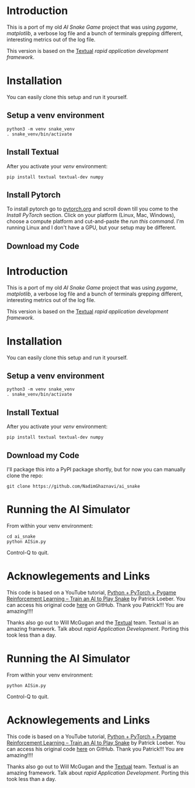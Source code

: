 # Introduction

This is a port of my old *AI Snake Game* project that was using *pygame*, *matplotlib*, a verbose log file and a bunch of terminals grepping different, interesting metrics out of the log file.

This version is based on the [Textual](https://textual.textualize.io/) *rapid application development framework*.

# Installation

You can easily clone this setup and run it yourself.

## Setup a venv environment

```shell
python3 -m venv snake_venv
. snake_venv/bin/activate
```

## Install Textual

After you activate your *venv* environment:

```
pip install textual textual-dev numpy
```

## Install Pytorch

To install pytorch go to [pytorch.org](https://pytorch.org/) and scroll down till you come to the *Install PyTorch* section. Click on your platform (Linux, Mac, Windows), choose a compute platform and cut-and-paste the *run this command*. I'm running Linux and I don't have a GPU, but your setup may be different.

## Download my Code

# Introduction

This is a port of my old *AI Snake Game* project that was using *pygame*, *matplotlib*, a verbose log file and a bunch of terminals grepping different, interesting metrics out of the log file.

This version is based on the [Textual](https://textual.textualize.io/) *rapid application development framework*.

# Installation

You can easily clone this setup and run it yourself.

## Setup a venv environment

```shell
python3 -m venv snake_venv
. snake_venv/bin/activate
```

## Install Textual

After you activate your *venv* environment:

```
pip install textual textual-dev numpy
```



## Download my Code

I'll package this into a PyPI package shortly, but for now you can manually clone the repo:

```shell
git clone https://github.com/NadimGhaznavi/ai_snake
```

# Running the AI Simulator

From within your venv environment:

```shell
cd ai_snake
python AISim.py
```

Control-Q to quit.

# Acknowlegements and Links

This code is based on a YouTube tutorial, [Python + PyTorch + Pygame Reinforcement Learning – Train an AI to Play Snake](https://www.youtube.com/watch?v=L8ypSXwyBds&t=1042s&ab_channel=freeCodeCamp.org) by Patrick Loeber. You can access his original code [here](https://github.com/patrickloeber/snake-ai-pytorch) on GitHub. Thank you Patrick!!! You are amazing!!!!

Thanks also go out to Will McGugan and the [Textual](https://textual.textualize.io/) team. Textual is an amazing framework. Talk about *rapid Application Development*. Porting this took less than a day.



# Running the AI Simulator

From within your venv environment:

```shell
python AISim.py
```

Control-Q to quit.

# Acknowlegements and Links

This code is based on a YouTube tutorial, [Python + PyTorch + Pygame Reinforcement Learning – Train an AI to Play Snake](https://www.youtube.com/watch?v=L8ypSXwyBds&t=1042s&ab_channel=freeCodeCamp.org) by Patrick Loeber. You can access his original code [here](https://github.com/patrickloeber/snake-ai-pytorch) on GitHub. Thank you Patrick!!! You are amazing!!!!

Thanks also go out to Will McGugan and the [Textual](https://textual.textualize.io/) team. Textual is an amazing framework. Talk about *rapid Application Development*. Porting this took less than a day.


